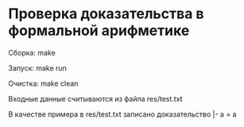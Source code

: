 # Проверка доказательства в формальной арифметике
Сборка: make

Запуск: make run

Очистка: make clean

Входные данные считываются из файла res/test.txt

В качестве примера в res/test.txt записано доказательство |- a = a
